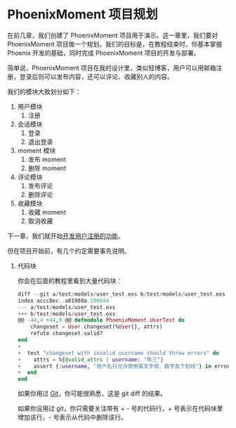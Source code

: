 # PhoenixMoment 项目规划

在前几章，我们创建了 PhoenixMoment 项目用于演示。这一章里，我们要对 PhoenixMoment 项目做一个规划。我们的目标是，在教程结束时，你基本掌握 Phoenix 开发的基础，同时完成 PhoenixMoment 项目的开发与部署。

简单说，PhoenixMoment 项目在我的设计里，类似轻博客，用户可以用邮箱注册，登录后则可以发布内容，还可以评论、收藏别人的内容。

我们的模块大致划分如下：

1. 用户模块
    1. 注册
2. 会话模块
    1. 登录
    2. 退出登录
3. moment 模块
    1. 发布 moment
    2. 删除 moment
4. 评论模块
    1. 发布评论
    2. 删除评论
5. 收藏模块
    1. 收藏 moment
    2. 取消收藏

下一章，我们就开始[开发用户注册的功能](04-user-register-00.md)。

但在项目开始前，有几个约定需要事先说明。

1. 代码块

    你会在后面的教程里看到大量代码块：

    ```elixir
    diff --git a/test/models/user_test.exs b/test/models/user_test.exs
    index accc8ec..a81988a 100644
    --- a/test/models/user_test.exs
    +++ b/test/models/user_test.exs
    @@ -44,4 +44,9 @@ defmodule PhoenixMoment.UserTest do
        changeset = User.changeset(%User{}, attrs)
        refute changeset.valid?
    end
    +
    +  test "changeset with invalid username should throw errors" do
    +    attrs = %{@valid_attrs | username: "陈三"}
    +    assert {:username, "用户名只允许使用英文字母、数字及下划线"} in errors_on(%User{}, attrs)
    +  end
    end
    ```
    如果你用过 [Git](https://github.com/git/git)，你可能很熟悉，这是 git diff 的结果。
    
    如果你没用过 git，你只需要关注带有 + - 号的代码行，+ 号表示在代码块里增加该行，- 号表示从代码中删除该行。